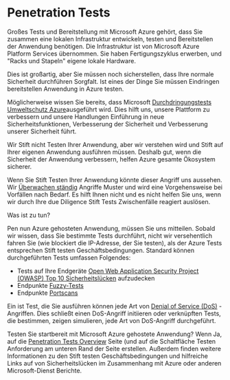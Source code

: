 <properties
   pageTitle="Penetration Tests | Microsoft Azure"
   description="Artikel bietet einen Überblick der Penetration Tests (Pentest) Vorgang und Leistung Pentest gegen Ihre apps in Azure Infrastruktur ausgeführt."
   services="security"
   documentationCenter="na"
   authors="YuriDio"
   manager="swadhwa"
   editor="TomSh"/>

<tags
   ms.service="security"
   ms.devlang="na"
   ms.topic="article"
   ms.tgt_pltfrm="na"
   ms.workload="na"
   ms.date="10/25/2016"
   ms.author="yurid"/>

# <a name="pen-testing"></a>Penetration Tests

Großes Tests und Bereitstellung mit Microsoft Azure gehört, dass Sie zusammen eine lokalen Infrastruktur entwickeln, testen und Bereitstellen der Anwendung benötigen. Die Infrastruktur ist von Microsoft Azure Platform Services übernommen. Sie haben Fertigungszyklus erwerben, und "Racks und Stapeln" eigene lokale Hardware.

Dies ist großartig, aber Sie müssen noch sicherstellen, dass Ihre normale Sicherheit durchführen Sorgfalt. Ist eines der Dinge Sie müssen Eindringen bereitstellen Anwendung in Azure testen.

Möglicherweise wissen Sie bereits, dass Microsoft [Durchdringungstests Umweltschutz Azure](https://gallery.technet.microsoft.com/Cloud-Red-Teaming-b837392e)ausgeführt wird. Dies hilft uns, unsere Plattform zu verbessern und unsere Handlungen Einführung in neue Sicherheitsfunktionen, Verbesserung der Sicherheit und Verbesserung unserer Sicherheit führt.

Wir Stift nicht Testen Ihrer Anwendung, aber wir verstehen wird und Stift auf Ihrer eigenen Anwendung ausführen müssen. Deshalb gut, wenn die Sicherheit der Anwendung verbessern, helfen Azure gesamte Ökosystem sicherer.

Wenn Sie Stift Testen Ihrer Anwendung könnte dieser Angriff uns aussehen. Wir [Überwachen ständig](http://blogs.msdn.com/b/azuresecurity/archive/2015/07/05/best-practices-to-protect-your-azure-deployment-against-cloud-drive-by-attacks.aspx) Angriffe Muster und wird eine Vorgehensweise bei Vorfällen nach Bedarf. Es hilft Ihnen nicht und es nicht helfen Sie uns, wenn wir durch Ihre due Diligence Stift Tests Zwischenfälle reagiert auslösen.

Was ist zu tun?

Pen nun Azure gehosteten Anwendung, müssen Sie uns mitteilen. Sobald wir wissen, dass Sie bestimmte Tests durchführt, nicht wir versehentlich fahren Sie (wie blockiert die IP-Adresse, der Sie testen), als der Azure Tests entsprechen Stift testen Geschäftsbedingungen.
Standard können durchgeführten Tests umfassen Folgendes:

- Tests auf Ihre Endgeräte [Open Web Application Security Project (OWASP) Top 10 Sicherheitslücken](https://www.owasp.org/index.php/Category:OWASP_Top_Ten_Project) aufzudecken
- Endpunkte [Fuzzy-Tests](https://blogs.microsoft.com/cybertrust/2007/09/20/fuzz-testing-at-microsoft-and-the-triage-process/)
- Endpunkte [Portscans](https://en.wikipedia.org/wiki/Port_scanner)

Ein ist Test, die Sie ausführen können jede Art von [Denial of Service (DoS)](https://en.wikipedia.org/wiki/Denial-of-service_attack) -Angriffen. Dies schließt einen DoS-Angriff initiieren oder verknüpften Tests, die bestimmen, zeigen simulieren, jede Art von DoS-Angriff durchgeführt.

Testen Sie startbereit mit Microsoft Azure gehostete Anwendung? Wenn Ja, auf die [Penetration Tests Overview](https://security-forms.azure.com/penetration-testing/terms) Seite (und auf die Schaltfläche Testen Anforderung am unteren Rand der Seite erstellen. Außerdem finden weitere Informationen zu den Stift testen Geschäftsbedingungen und hilfreiche Links auf von Sicherheitslücken im Zusammenhang mit Azure oder anderen Microsoft-Dienst Berichte.
